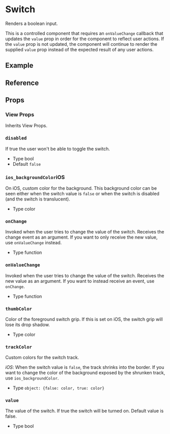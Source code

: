 # Switch

Renders a boolean input.

This is a controlled component that requires an `onValueChange` callback that updates the `value` prop in order for the component to reflect user actions. If the `value` prop is not updated, the component will continue to render the supplied `value` prop instead of the expected result of any user actions.

## Example

## Reference

## Props

### View Props

Inherits View Props.

### `disabled`

If true the user won't be able to toggle the switch.

* Type
  bool
* Default
  `false`

### `ios_backgroundColor`iOS

On iOS, custom color for the background. This background color can be seen either when the switch value is `false` or when the switch is disabled (and the switch is translucent).

* Type
  color

### `onChange`

Invoked when the user tries to change the value of the switch. Receives the change event as an argument. If you want to only receive the new value, use `onValueChange` instead.

* Type
  function

### `onValueChange`

Invoked when the user tries to change the value of the switch. Receives the new value as an argument. If you want to instead receive an event, use `onChange`.

* Type
  function

### `thumbColor`

Color of the foreground switch grip. If this is set on iOS, the switch grip will lose its drop shadow.

* Type
  color

### `trackColor`

Custom colors for the switch track.

*iOS*: When the switch value is `false`, the track shrinks into the border. If you want to change the color of the background exposed by the shrunken track, use `ios_backgroundColor`.

* Type
  `object: {false: color, true: color}`

### `value`

The value of the switch. If true the switch will be turned on. Default value is false.

* Type
  bool
